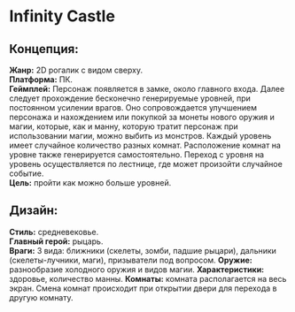 # **Infinity Castle**

## **Концепция:**

   **Жанр:** 2D рогалик с видом сверху.  
   **Платформа:** ПК.   
   **Геймплей:** Персонаж появляется в замке, около главного входа. Далее следует прохождение бесконечно генерируемые уровней, при постоянном усилении врагов. Оно сопровождается улучшением персонажа и нахождением или покупкой за монеты нового оружия и магии, которые, как и манну, которую тратит персонаж при использовании магии, можно выбить из монстров. Каждый уровень имеет случайное количество разных комнат. Расположение комнат на уровне также генерируется самостоятельно. Переход с уровня на уровень осуществляется по лестнице, где может произойти случайное событие.   
   **Цель:** пройти как можно больше уровней. 

## **Дизайн:**

   **Стиль:** средневековье.   
   **Главный герой:** рыцарь.   
   **Враги:** 3 вида: ближники (скелеты, зомби, падшие рыцари), дальники (скелеты-лучники, маги), призыватели под вопросом.
   **Оружие:** разнообразие холодного оружия и видов магии.
   **Характеристики:** здоровье, количество манны.
   **Комнаты:** комната располагается на весь экран. Смена комнат происходит при открытии двери для перехода в другую комнату.
